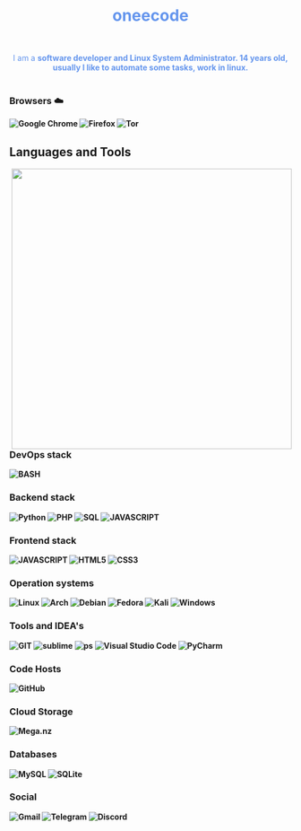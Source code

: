 <h1 align="center" style="color:#6495ED">oneecode </h1 style="color:#6495ED"> <br />
<p align="center" style="color:#6495ED">
I am a <b>software<b> developer and <b>Linux<b> System Administrator.
14 years old, usually I like to automate some tasks, work in linux. <br />
<br />
</p style="color:#6495ED">

  
### Browsers ☁️
![Google Chrome](https://img.shields.io/badge/Google%20Chrome-4285F4?style=for-the-badge&logo=GoogleChrome&logoColor=white) ![Firefox](https://img.shields.io/badge/Firefox-FF7139?style=for-the-badge&logo=Firefox-Browser&logoColor=white) ![Tor](https://img.shields.io/badge/Tor-7D4698?style=for-the-badge&logo=Tor-Browser&logoColor=white)  
  

## Languages and Tools

<img align="right" src="https://external-content.duckduckgo.com/iu/?u=https%3A%2F%2Fart.pixilart.com%2F58d01e0a6303df2.png&f=1&nofb=1" width="500">

### DevOps stack
![BASH](https://img.shields.io/badge/-BASH-9d4beb?style=for-the-badge&logo=shell&logoColor=ffffff)
### Backend stack 
![Python](https://img.shields.io/badge/python-3670A0?style=for-the-badge&logo=python&logoColor=ffdd54)
![PHP](https://img.shields.io/badge/-PHP-718093?style=for-the-badge&logo=php&logoColor=ffffff)
![SQL](https://img.shields.io/badge/-SQL-718093?style=for-the-badge&logo=mysql&logoColor=ffffff)
![JAVASCRIPT](https://img.shields.io/badge/-JAVASCRIPT-192a56?style=for-the-badge&logo=javascript&logoColor=ffffff)
### Frontend stack
![JAVASCRIPT](https://img.shields.io/badge/-JAVASCRIPT-192a56?style=for-the-badge&logo=javascript&logoColor=ffffff)
![HTML5](https://img.shields.io/badge/html5-%23E34F26.svg?style=for-the-badge&logo=html5&logoColor=white)
![CSS3](https://img.shields.io/badge/css3-%231572B6.svg?style=for-the-badge&logo=css3&logoColor=white)
### Operation systems
![Linux](https://img.shields.io/badge/Linux-FCC624?style=for-the-badge&logo=linux&logoColor=black) ![Arch](https://img.shields.io/badge/Arch%20Linux-1793D1?logo=arch-linux&logoColor=fff&style=for-the-badge) ![Debian](https://img.shields.io/badge/Debian-D70A53?style=for-the-badge&logo=debian&logoColor=white) ![Fedora](https://img.shields.io/badge/Fedora-294172?style=for-the-badge&logo=fedora&logoColor=white) ![Kali](https://img.shields.io/badge/Kali-268BEE?style=for-the-badge&logo=kalilinux&logoColor=white) ![Windows](https://img.shields.io/badge/Windows-0078D6?style=for-the-badge&logo=windows&logoColor=white)
### Tools and IDEA's
![GIT](https://img.shields.io/badge/-GIT-F05032?style=for-the-badge&logo=git&logoColor=ffffff)
![sublime](https://img.shields.io/badge/-Sublime-F05032?style=for-the-badge&logo=sublime-text&logoColor=ffffff)
![ps](https://img.shields.io/badge/-PhotoShop-F05032?style=for-the-badge&logo=Adobe-photoshop&logoColor=ffffff)
![Visual Studio Code](https://img.shields.io/badge/Visual%20Studio%20Code-0078d7.svg?style=for-the-badge&logo=visual-studio-code&logoColor=white)
![PyCharm](https://img.shields.io/badge/pycharm-143?style=for-the-badge&logo=pycharm&logoColor=black&color=black&labelColor=green)
 
 ### Code Hosts
![GitHub](https://img.shields.io/badge/github-%23121011.svg?style=for-the-badge&logo=github&logoColor=white)
  
  
 ### Cloud Storage
 ![Mega.nz](https://img.shields.io/badge/Mega-%23D90007.svg?style=for-the-badge&logo=Mega&logoColor=white)
  
 ### Databases
 ![MySQL](https://img.shields.io/badge/mysql-%2300f.svg?style=for-the-badge&logo=mysql&logoColor=white)
 ![SQLite](https://img.shields.io/badge/sqlite-%2307405e.svg?style=for-the-badge&logo=sqlite&logoColor=white)
  
  ### Social
 ![Gmail](https://img.shields.io/badge/Gmail-D14836?style=for-the-badge&logo=gmail&logoColor=white)
 ![Telegram](https://img.shields.io/badge/Telegram-2CA5E0?style=for-the-badge&logo=telegram&logoColor=white)
 ![Discord](https://img.shields.io/badge/%3CServer%3E-%237289DA.svg?style=for-the-badge&logo=discord&logoColor=white)

